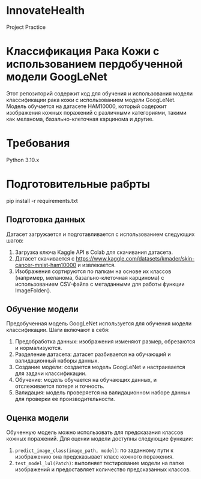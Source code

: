 # InnovateHealth
Project Practice 
# Классификация Рака Кожи с использованием пердобученной модели GoogLeNet

Этот репозиторий содержит код для обучения и использования модели классификации рака кожи с использованием модели GoogLeNet. Модель обучается на датасете HAM10000, который содержит изображения кожных поражений с различными категориями, такими как меланома, базально-клеточная карцинома и другие.

# Требования 

Python 3.10.x

# Подготовительные рабрты

pip install -r requirements.txt

## Подготовка данных

Датасет загружается и подготавливается с использованием следующих шагов:
1. Загрузка ключа Kaggle API в Colab для скачивания датасета.
2. Датасет скачивается с https://www.kaggle.com/datasets/kmader/skin-cancer-mnist-ham10000 и извлекается.
3. Изображения сортируются по папкам на основе их классов (например, меланома, базально-клеточная карцинома) с использованием CSV-файла с метаданными для работы функции ImageFolder().

## Обучение модели

Предобученная модель GoogLeNet используется для обучения модели классификации. Шаги включают в себя:
1. Предобработка данных: изображения изменяют размер, обрезаются и нормализуются.
2. Разделение датасета: датасет разбивается на обучающий и валидационный наборы данных.
3. Создание модели: создается модель GoogLeNet и настраивается для задачи классификации.
4. Обучение: модель обучается на обучающих данных, и отслеживается потеря и точность.
5. Валидация: модель проверяется на валидационном наборе данных для проверки ее производительности.

## Оценка модели

Обученную модель можно использовать для предсказания классов кожных поражений. Для оценки модели доступны следующие функции:
1. `predict_image_class(image_path, model)`: по заданному пути к изображению она предсказывает класс кожного поражения.
2. `test_model_lul(Patch)`: выполняет тестирование модели на папке изображений и предоставляет количество предсказанных классов.

